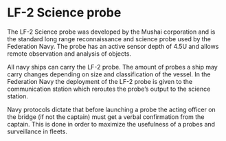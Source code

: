 ﻿---
status : 2
securityClass : 0
name : Probes
---

# LF-2 Science probe
The LF-2 Science probe was developed by the Mushai corporation and is the standard long range reconnaissance and science probe used by the Federation Navy. The probe has an active sensor depth of 4.5U and allows remote observation and analysis of objects.


All navy ships can carry the LF-2 probe. The amount of probes a ship may carry changes depending on size and classification of the vessel. In the Federation Navy the deployment of the LF-2 probe is given to the communication station which reroutes the probe’s output to the science station.


Navy protocols dictate that before launching a probe the acting officer on the bridge (if not the captain) must get a verbal confirmation from the captain. This is done in order to maximize the usefulness of a probes and surveillance in fleets.